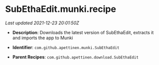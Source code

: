 # SubEthaEdit.munki.recipe

_Last updated 2021-12-23 20:01:50Z_

- **Description**: Downloads the latest version of SubEthaEdit, extracts it and imports the app to Munki

- **Identifier**: `com.github.apettinen.munki.SubEthaEdit`

- **Parent Recipes**: `com.github.apettinen.download.SubEthaEdit`
